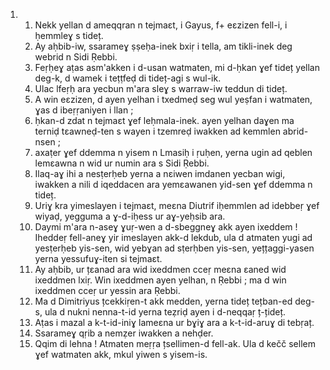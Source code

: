 <ol>
  <li>
    <ol>
      <li>Nekk yellan d ameqqran n tejmaɛt, i Gayus, f+ eɛzizen fell-i, i ḥemmleɣ s tideț.</li>
      <li>Ay aḥbib-iw, ssarameɣ ṣṣeḥa-inek bxiṛ i tella, am tikli-inek deg webrid n Sidi Ṛebbi.</li>
      <li>Feṛḥeɣ aṭas asm'akken i d-usan watmaten, mi d-ḥkan ɣef tideț yellan deg-k, d wamek i teṭṭfeḍ di tideț-agi s wul-ik.</li>
      <li>Ulac lfeṛḥ ara yecbun m'ara sleɣ s warraw-iw teddun di tideț.</li>
      <li>A win eɛzizen, d ayen yelhan i txedmeḍ seg wul yeṣfan i watmaten, ɣas d ibeṛṛaniyen i llan ;</li>
      <li>ḥkan-d zdat n tejmaɛt ɣef leḥmala-inek. ayen yelhan daɣen ma terniḍ tɛawneḍ-ten s wayen i tzemreḍ iwakken ad kemmlen abrid-nsen ;</li>
      <li>axaṭer ɣef ddemma n yisem n Lmasiḥ i ṛuḥen, yerna ugin ad qeblen lemɛawna n wid ur numin ara s Sidi Ṛebbi.</li>
      <li>Ilaq-aɣ ihi a nesṭerḥeb yerna a nɛiwen imdanen yecban wigi, iwakken a nili d iqeddacen ara yemɛawanen yid-sen ɣef ddemma n tideț.</li>
      <li>Uriɣ kra yimeslayen i tejmaɛt, meɛna Diutrif iḥemmlen ad idebbeṛ ɣef wiyaḍ, yegguma a ɣ-d-iḥess ur aɣ-yeḥsib ara.</li>
      <li>Daymi m'ara n-aseɣ ɣuṛ-wen a d-sbeggneɣ akk ayen ixeddem ! Iheddeṛ fell-aneɣ yir imeslayen akk-d lekdub, ula d atmaten yugi ad yesṭerḥeb yis-sen, wid yebɣan ad sṭerḥben yis-sen, yețțaggi-yasen yerna yessufuɣ-iten si tejmaɛt.</li>
      <li>Ay aḥbib, ur țɛanad ara wid ixeddmen cceṛ meɛna ɛaned wid ixeddmen lxiṛ. Win ixeddmen ayen yelhan, n Ṛebbi ; ma d win ixeddmen cceṛ ur yessin ara Ṛebbi.</li>
      <li>Ma d Dimitriyus țcekkiṛen-t akk medden, yerna tideț tețban-ed deg-s, ula d nukni nenna-t-id yerna teẓriḍ ayen i d-neqqaṛ ț-țideț.</li>
      <li>Aṭas i mazal a k-t-id-iniɣ lameɛna ur bɣiɣ ara a k-t-id-aruɣ di tebṛaț.</li>
      <li>Ssarameɣ qṛib a nemẓer iwakken a nehḍer.</li>
      <li>Qqim di lehna ! Atmaten meṛṛa țsellimen-d fell-ak. Ula d kečč sellem ɣef watmaten akk, mkul yiwen s yisem-is.</li>
    </ol>
  </li>
</ol>